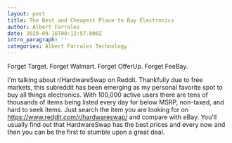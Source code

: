 ```yaml
---
layout: post
title: The Best and Cheapest Place to Buy Electronics
author: Albert Farrales
date: 2020-09-16T00:12:57.000Z
intro_paragraph: ''
categories: Albert Farrales Technology
---
```


Forget Target. Forget Walmart. Forget OfferUp. Forget FeeBay.

I'm talking about r/HardwareSwap on Reddit. Thankfully due to free markets, this subreddit has been emerging as my personal favorite spot to buy all things electronics. With 100,000 active users there are tens of thousands of items being listed every day for below MSRP, non-taxed, and hard to seek items. Just search the item you are looking for on https://www.reddit.com/r/hardwareswap/ and compare with eBay. You'll usually find out that HardwareSwap has the best prices and every now and then you can be the first to stumble upon a great deal.
